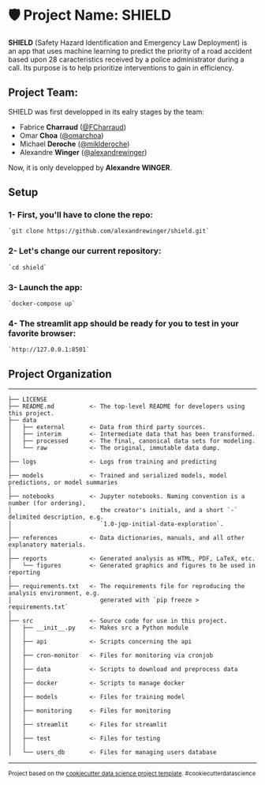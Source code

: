 # 🛡️ Project Name: SHIELD

**SHIELD** (Safety Hazard Identification and Emergency Law Deployment) is an app that uses machine learning to predict the priority of a road accident based upon 28 caracteristics received by a police administrator during a call. Its purpose is to help prioritize interventions to gain in efficiency.

## Project Team:
SHIELD was first developped in its ealry stages by the team:

- Fabrice **Charraud** ([@FCharraud](https://github.com/FCharraud))
- Omar **Choa** ([@omarchoa](https://github.com/omarchoa))
- Michael **Deroche** ([@miklderoche](https://github.com/miklderoche))
- Alexandre **Winger** ([@alexandrewinger](https://github.com/alexandrewinger))

Now, it is only developped by **Alexandre WINGER**.

## Setup

### 1- First, you'll have to clone the repo:

    `git clone https://github.com/alexandrewinger/shield.git`

### 2- Let's change our current repository:
    `cd shield`

### 3- Launch the app:
    `docker-compose up`

### 4- The streamlit app should be ready for you to test in your favorite browser:
    `http://127.0.0.1:8501`

## Project Organization
------------

    ├── LICENSE
    ├── README.md          <- The top-level README for developers using this project.
    ├── data
    │   ├── external       <- Data from third party sources.
    │   ├── interim        <- Intermediate data that has been transformed.
    │   ├── processed      <- The final, canonical data sets for modeling.
    │   └── raw            <- The original, immutable data dump.
    │
    ├── logs               <- Logs from training and predicting
    │
    ├── models             <- Trained and serialized models, model predictions, or model summaries
    │
    ├── notebooks          <- Jupyter notebooks. Naming convention is a number (for ordering),
    │                         the creator's initials, and a short `-` delimited description, e.g.
    │                         `1.0-jqp-initial-data-exploration`.
    │
    ├── references         <- Data dictionaries, manuals, and all other explanatory materials.
    │
    ├── reports            <- Generated analysis as HTML, PDF, LaTeX, etc.
    │   └── figures        <- Generated graphics and figures to be used in reporting
    │
    ├── requirements.txt   <- The requirements file for reproducing the analysis environment, e.g.
    │                         generated with `pip freeze > requirements.txt`
    │
    ├── src                <- Source code for use in this project.
    │   ├── __init__.py    <- Makes src a Python module
    │   │
    │   ├── api            <- Scripts concerning the api  
    │   │
    │   ├── cron-monitor   <- Files for monitoring via cronjob
    │   │
    │   ├── data           <- Scripts to download and preprocess data
    │   │
    │   ├── docker         <- Scripts to manage docker
    │   │
    │   ├── models         <- Files for training model
    │   │
    │   ├── monitoring     <- Files for monitoring
    │   │   
    │   ├── streamlit      <- Files for streamlit
    │   │  
    │   ├── test           <- Files for testing
    │   │  
    │   └── users_db       <- Files for managing users database

---------

<p><small>Project based on the <a target="_blank" href="https://drivendata.github.io/cookiecutter-data-science/">cookiecutter data science project template</a>. #cookiecutterdatascience</small></p>
